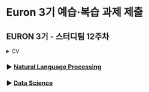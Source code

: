 # Euron 3기 예습·복습 과제 제출

## EURON 3기 - 스터디팀 12주차

<details>
<summary>CV</summary>
<div markdown="1">

<br />  
  
| 주차 | 내용         | 발표자                       | 발표자료 |
| ---- | ------------ | ---------------------------- | -------- |
|  12   | cs231n 10강    | 송여진, 변규리               |[📚]() |



## Assignment

### **📍 12주차 예습과제 (~11/14)**

① CS231N 10강을 수강하고, 요약 및 정리한 내용을 깃허브에 업로드

② (선택) 질문 사항이나 공유하고 싶은 내용 `Ewha-Euron/2022-2-Euron-CV` issue에 추가

**예습과제 제출 방법**

> 해당 파일을 master branch에 업로드하신 후 해당 master branch에서 pull request 를 진행해주세요.
>
  
### **📍 11주차 복습과제 (~11/14)**

!! 이번 과제는 **assignment2**를 진행합니다. 이전의 세팅 과정과 동일하게 assignment2를 다운받고 드라이브에 업로드하여 과제를 수행해주세요

> 자세한 내용은 [https://cs231n.github.io/assignments2021/assignment2/](https://cs231n.github.io/assignments2021/assignment2/) 의 set
>
  
- [https://cs231n.github.io/assignments2021/assignment2/]의 `Q2:Batch Norm 'BatchNormalization.ipynb'을 완료하신 뒤에 `.py` 파일로 변환해서 제출해주세요. (모든 cell을 하나의 py 파일에 합쳐주세요)
    - 파일명: `BatchNormalization.py`

- [https://cs231n.github.io/assignments2021/assignment2/]의 `Q3: Dropout 'Dropout.ipynb'을 완료하신 뒤에 `.py` 파일로 변환해서 제출해주세요. (모든 cell을 하나의 py 파일에 합쳐주세요)
    - 파일명: `Dropout.py`
  
    ① `ConvolutionNetworks.ipynb` 을 완료하신 후, `.py` 파일로 변환해서 제출해주세요. (모든 cell을 하나의 py 파일에 합쳐주세요)
    - 파일명: `ConvolutionNetworks.py`


**복습과제 제출 방법**

> 해당 파일을 Week_11 branch에 업로드하신 후 해당 Week_11 branch에서 pull request 를 진행해주세요.
>
## **Due**

- 12주차 예습과제
    - **11월 14일**까지 제출합니다.
- 11주차 복습과제
    - **11월 14일**까지 제출합니다.

</div>
</details>

### ▶ [Natural Language Processing](https://github.com/Ewha-Euron/2022-2-Euron-NLP)
### ▶ [Data Science](https://github.com/Ewha-Euron/2022-2-Euron-DS)
